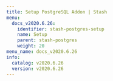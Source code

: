 ```yaml
---
title: Setup PostgreSQL Addon | Stash
menu:
  docs_v2020.6.26:
    identifier: stash-postgres-setup
    name: Setup
    parent: stash-postgres
    weight: 20
menu_name: docs_v2020.6.26
info:
  catalog: v2020.6.26
  version: v2020.6.26
---
```


